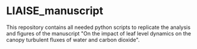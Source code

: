 # LIAISE_manuscript
This repository contains all needed python scripts to replicate the analysis and figures of the manuscript "On the impact of leaf level dynamics on the canopy turbulent fluxes of water and carbon dioxide".
